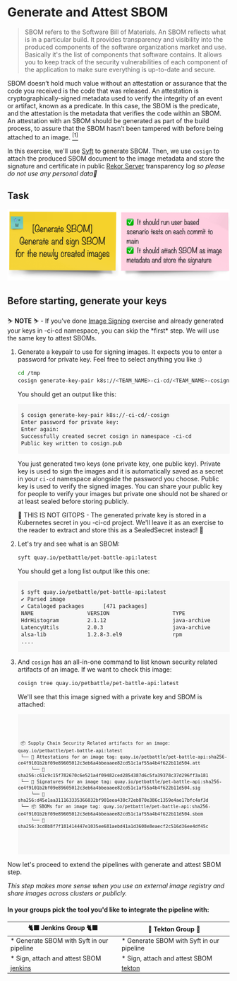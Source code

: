 # Generate and Attest SBOM

> SBOM refers to the Software Bill of Materials. An SBOM reflects what is in a particular build. It provides transparency and visibility into the produced components of the software organizations market and use. Basically it's the list of components that software contains. It allows you to keep track of the security vulnerabilities of each component of the application to make sure everything is up-to-date and secure.

SBOM doesn’t hold much value without an attestation or assurance that the code you received is the code that was released. An attestation is cryptographically-signed metadata used to verify the integrity of an event or artifact, known as a predicate. In this case, the SBOM is the predicate, and the attestation is the metadata that verifies the code within an SBOM. An attestation with an SBOM should be generated as part of the build process, to assure that the SBOM hasn’t been tampered with before being attached to an image. <a href="https://next.redhat.com/2022/10/27/establishing-a-secure-pipeline/"><sup>[1]</sup></a>

In this exercise, we'll use [Syft](https://github.com/anchore/syft) to generate SBOM. Then, we use `cosign` to attach the produced SBOM document to the image metadata and store the signature and certificate in  public [Rekor Server](https://rekor.sigstore.dev) transparency log _so please do not use any personal data🫣_ 

## Task

![task-sbom](images/task-sbom.png)

## Before starting, generate your keys

<p class="warn">
⛷️ <b>NOTE</b> ⛷️ - If you've done <a href="/tech-exercise/#/3-revenge-of-the-automated-testing/8-image-signing">Image Signing</a> exercise and already generated your keys in <TEAM_NAME>-ci-cd namespace, you can skip the *first* step. We will use the same key to attest SBOMs.
</p>


1. Generate a keypair to use for signing images. It expects you to enter a password for private key. Feel free to select anything you like :)

    ```bash
    cd /tmp
    cosign generate-key-pair k8s://<TEAM_NAME>-ci-cd/<TEAM_NAME>-cosign 
    ```

    You should get an output like this:
    <div class="highlight" style="background: #f7f7f7">
    <pre><code class="language-bash">
    $ cosign generate-key-pair k8s://<TEAM_NAME>-ci-cd/<TEAM_NAME>-cosign
    Enter password for private key:
    Enter again:
    Successfully created secret cosign in namespace <TEAM_NAME>-ci-cd
    Public key written to cosign.pub
    </code></pre></div>

    You just generated two keys (one private key, one public key). Private key is used to sign the images and it is automatically saved as a secret in your `ci-cd` namespace alongside the password you choose. Public key is used to verify the signed images. You can share your public key for people to verify your images but private one should not be shared or at least sealed before storing publicly.

    <p class="tip">
    🐌 THIS IS NOT GITOPS - The generated private key is stored in a Kubernetes secret in you <TEAM_NAME>-ci-cd project. We'll leave it as an exercise to the reader to extract and store this as a SealedSecret instead! 🐎
    </p>

2. Let's try and see what is an SBOM:

    ```bash
    syft quay.io/petbattle/pet-battle-api:latest
    ```
    You should get a long list output like this one:
    <div class="highlight" style="background: #f7f7f7">
    <pre><code class="language-bash">
    $ syft quay.io/petbattle/pet-battle-api:latest
    ✔ Parsed image            
    ✔ Cataloged packages      [471 packages]
    NAME                 VERSION                    TYPE         
    HdrHistogram         2.1.12                     java-archive  
    LatencyUtils         2.0.3                      java-archive  
    alsa-lib             1.2.8-3.el9                rpm 
    ....
    </code></pre></div>

3. And `cosign` has an all-in-one command to list known security related artifacts of an image. If we want to check this image:

    ```bash
    cosign tree quay.io/petbattle/pet-battle-api:latest
    ```

    We'll see that this image signed with a private key and SBOM is attached:
    <div class="slider" style="background: #f7f7f7">
    <pre><code class="slide">
    <pre><code class="language-bash">
    📦 Supply Chain Security Related artifacts for an image: quay.io/petbattle/pet-battle-api:latest
    └── 💾 Attestations for an image tag: quay.io/petbattle/pet-battle-api:sha256-ce4f9101b2bf09e89605012c3eb6a4bbeaaee82cd51c1af55a4b4f622b11d504.att
        └── 🍒 sha256:c61c9c15f782670c6e521a4f09482ced2854387d6c5fa39378c37d296ff3a181
    └── 🔐 Signatures for an image tag: quay.io/petbattle/pet-battle-api:sha256-ce4f9101b2bf09e89605012c3eb6a4bbeaaee82cd51c1af55a4b4f622b11d504.sig
        └── 🍒 sha256:d45e1aa311163335366032bf901eea430c72eb870e386c1359e4ae17bfc4af3d
    └── 📦 SBOMs for an image tag: quay.io/petbattle/pet-battle-api:sha256-ce4f9101b2bf09e89605012c3eb6a4bbeaaee82cd51c1af55a4b4f622b11d504.sbom
        └── 🍒 sha256:3cd8b8f7f181414447e1035ee681aebd41a1d3608e8eaecf2c516d36ee4df45c
    </pre></code>
    </code></pre></div>

Now let's proceed to extend the pipelines with generate and attest SBOM step.

_This step makes more sense when you use an external image registry and share images across clusters or publicly._

#### In your groups pick the tool you'd like to integrate the pipeline with:

| 🐈‍⬛ **Jenkins Group** 🐈‍⬛  |  🐅 **Tekton Group** 🐅 |
|-----------------------|----------------------------|
| * Generate SBOM with Syft in our pipeline| * Generate SBOM with Syft in our pipeline |
| * Sign, attach and attest SBOM | * Sign, attach and attest SBOM |
| <span style="color:blue;">[jenkins](3-revenge-of-the-automated-testing/11a-jenkins.md)</span> | <span style="color:blue;">[tekton](3-revenge-of-the-automated-testing/11b-tekton.md)</span> |